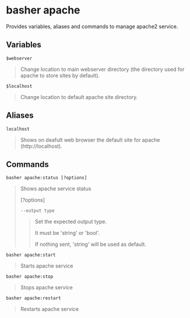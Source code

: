 # basher apache

Provides variables, aliases and commands to manage apache2 service.

## Variables

`$webserver`

> Change location to main webserver directory (the directory used for apache to store sites by default).

`$localhost`

> Change location to default apache site directory.

## Aliases

`localhost`

> Shows on deafult web browser the default site for apache (http://localhost).

## Commands

`basher apache:status [?options]`

> Shows apache service status
>
> [?options]
>
> `--output type`
>
> > Set the expected output type.
> >
> > It must be 'string' or 'bool'.
> >
> > If nothing sent, 'string' will be used as default.

`basher apache:start`

> Starts apache service

`basher apache:stop`

> Stops apache service

`basher apache:restart`

> Restarts apache service
